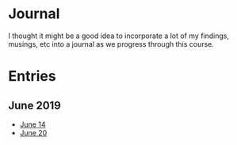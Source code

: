 # Journal

I thought it might be a good idea to incorporate a lot of my findings, musings, etc into a journal as we progress through this course.

# Entries

## June 2019
- [June 14](../Journal/June_14.md)
- [June 20](../Journal/June_20.md)